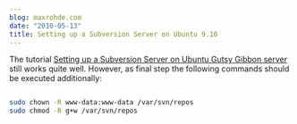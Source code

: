 ```yaml
---
blog: maxrohde.com
date: "2010-05-13"
title: Setting up a Subversion Server on Ubuntu 9.10
---
```


The tutorial [Setting up a Subversion Server on Ubuntu Gutsy Gibbon server](http://www.subversionary.org/howto/setting-up-a-subversion-server-on-ubuntu-gutsy-gibbon-server) still works quite well. However, as final step the following commands should be executed additionally:

```bash

sudo chown -R www-data:www-data /var/svn/repos
sudo chmod -R g+w /var/svn/repos
```
